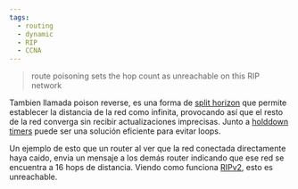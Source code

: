 ```yaml
---
tags:
  - routing
  - dynamic
  - RIP
  - CCNA
---
```


> route poisoning sets the hop count as unreachable on this RIP network 

Tambien llamada poison reverse, es una forma de [split horizon](split%20horizon.md)   que permite establecer la distancia de la red como infinita, provocando así que el resto de la red converga sin recibir actualizaciones imprecisas. Junto a [holddown timers](holddown%20timers.md)  puede ser una solución eficiente para evitar loops. 

Un ejemplo de esto que un router al ver que la red conectada directamente haya caido, envia un mensaje a los demás router indicando que ese red se encuentra a 16 hops de distancia. Viendo como funciona [RIPv2](RIPv2.md), esto es unreachable. 